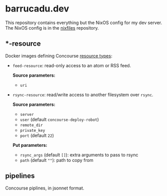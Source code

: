 barrucadu.dev
=============

This repository contains everything but the NixOS config for my dev
server.  The NixOS config is in the [nixfiles][] repository.

[nixfiles]: https://github.com/barrucadu/nixfiles

*-resource
----------

Docker images defining Concourse [resource types][]:

- `feed-resource`: read-only access to an atom or RSS feed.

    **Source parameters:**

    - `uri`

- `rsync-resource`: read/write access to another filesystem over `rsync`.

    **Source parameters:**

    - `server`
    - `user` (default `concourse-deploy-robot`)
    - `remote_dir`
    - `private_key`
    - `port` (default `22`)

    **Put parameters:**

    - `rsync_args` (default `[]`): extra arguments to pass to rsync
    - `path` (default `""`): path to copy from

[resource types]: https://concourse-ci.org/resource-types.html


pipelines
---------

Concourse piplines, in jsonnet format.
